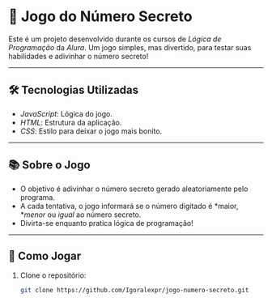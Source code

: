 # 🎯 Jogo do Número Secreto

Este é um projeto desenvolvido durante os cursos de *Lógica de Programação* da *Alura*. Um jogo simples, mas divertido, para testar suas habilidades e adivinhar o número secreto!

---

## 🛠 Tecnologias Utilizadas
- *JavaScript*: Lógica do jogo.
- *HTML*: Estrutura da aplicação.
- *CSS*: Estilo para deixar o jogo mais bonito.

---

## 📚 Sobre o Jogo
- O objetivo é adivinhar o número secreto gerado aleatoriamente pelo programa.
- A cada tentativa, o jogo informará se o número digitado é *maior, **menor* ou *igual* ao número secreto.
- Divirta-se enquanto pratica lógica de programação!

---

## 🚀 Como Jogar
1. Clone o repositório:
   ```bash
   git clone https://github.com/Igoralexpr/jogo-numero-secreto.git 
